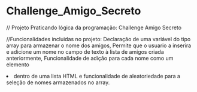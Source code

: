 # Challenge_Amigo_Secreto
// Projeto Praticando lógica da programação: Challenge Amigo Secreto

//Funcionalidades incluidas no projeto: Declaração de uma variável do tipo array para armazenar o nome dos amigos, Permite que o usuario a inserira e adicione um nome no campo de texto à lista de amigos criada anteriormente, Funcionalidade de adição para cada nome como um elemento <li> dentro de uma lista HTML e funcionalidade de aleatoriedade para a seleção de nomes armazenados no array.
